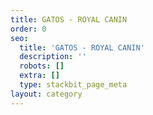 ```yaml
---
title: GATOS - ROYAL CANIN
order: 0
seo:
  title: 'GATOS - ROYAL CANIN'
  description: ''
  robots: []
  extra: []
  type: stackbit_page_meta
layout: category
---
```

